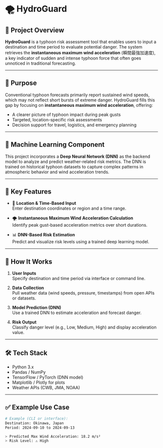 # 🌪️ HydroGuard

## 📘 Project Overview
**HydroGuard** is a typhoon risk assessment tool that enables users to input a destination and time period to evaluate potential danger. The system retrieves the **instantaneous maximum wind acceleration** (瞬間最強加速度), a key indicator of sudden and intense typhoon force that often goes unnoticed in traditional forecasting.

---

## 🎯 Purpose
Conventional typhoon forecasts primarily report sustained wind speeds, which may not reflect short bursts of extreme danger. HydroGuard fills this gap by focusing on **instantaneous maximum wind acceleration**, offering:

- A clearer picture of typhoon impact during peak gusts
- Targeted, location-specific risk assessments
- Decision support for travel, logistics, and emergency planning

---

## 🧠 Machine Learning Component

This project incorporates a **Deep Neural Network (DNN)** as the backend model to analyze and predict weather-related risk metrics. The DNN is trained on historical typhoon datasets to capture complex patterns in atmospheric behavior and wind acceleration trends.

---

## 🧭 Key Features

- 📍 **Location & Time-Based Input**  
  Enter destination coordinates or region and a time range.

- 🌪 **Instantaneous Maximum Wind Acceleration Calculation**  
  Identify peak gust-based acceleration metrics over short durations.

- 📊 **DNN-Based Risk Estimation**  
  Predict and visualize risk levels using a trained deep learning model.

---

## 🔧 How It Works

1. **User Inputs**  
   Specify destination and time period via interface or command line.

2. **Data Collection**  
   Pull weather data (wind speeds, pressure, timestamps) from open APIs or datasets.

3. **Model Prediction (DNN)**  
   Use a trained DNN to estimate acceleration and forecast danger.

4. **Risk Output**  
   Classify danger level (e.g., Low, Medium, High) and display acceleration value.

---

## 🛠 Tech Stack

- Python 3.x  
- Pandas / NumPy  
- TensorFlow / PyTorch (DNN model)  
- Matplotlib / Plotly for plots  
- Weather APIs (CWB, JMA, NOAA)

---

## ✅ Example Use Case

```bash
# Example (CLI or interface):
Destination: Okinawa, Japan
Period: 2024-09-10 to 2024-09-13

> Predicted Max Wind Acceleration: 18.2 m/s²
> Risk Level: ⚠️ High
